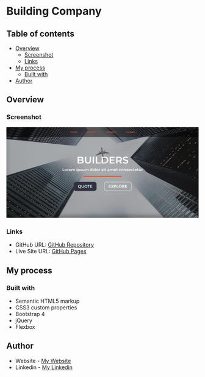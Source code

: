 # Building Company

## Table of contents

- [Overview](#overview)
  - [Screenshot](#screenshot)
  - [Links](#links)
- [My process](#my-process)
  - [Built with](#built-with)
- [Author](#author)

## Overview

### Screenshot

![](images/Building-Company.jpg)

### Links

- GitHub URL: [GitHub Repository](https://github.com/AtrinDev/Building-Company)
- Live Site URL: [GitHub Pages](https://atrindev.github.io/Building-Company/)

## My process

### Built with

- Semantic HTML5 markup
- CSS3 custom properties
- Bootstrap 4
- jQuery
- Flexbox

## Author

- Website - [My Website](https://www.atrindev.ir)
- Linkedin - [My Linkedin](https://www.linkedin.com/in/atrindev)
